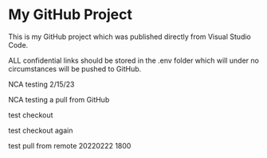 # My GitHub Project

This is my GitHub project which was published directly from Visual Studio Code.

ALL confidential links should be stored in the .env folder which will under no circumstances will be pushed to GitHub.

NCA testing 2/15/23

NCA testing a pull from GitHub

test checkout

test checkout again

test pull from remote 20220222 1800
